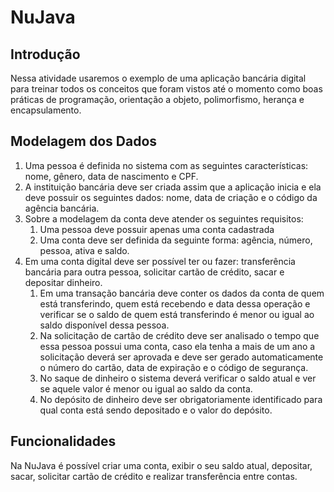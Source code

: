 # NuJava

## Introdução

Nessa atividade usaremos o exemplo de uma aplicação bancária digital para treinar todos os conceitos que foram vistos até o momento como boas práticas de programação, orientação a objeto, polimorfismo, herança e encapsulamento.

## Modelagem dos Dados

1. Uma pessoa é definida no sistema com as seguintes características: nome, gênero,  data de nascimento e CPF.
2. A instituição bancária deve ser criada assim que a aplicação inicia e ela deve possuir os seguintes dados: nome, data de criação e o código da agência bancária.
3. Sobre a modelagem da conta deve atender os seguintes requisitos:
    1. Uma pessoa deve possuir apenas uma conta cadastrada
    2. Uma conta deve ser definida da seguinte forma: agência, número, pessoa, ativa e saldo.
4. Em uma conta digital deve ser possível ter ou fazer: transferência bancária para outra pessoa, solicitar cartão de crédito, sacar e depositar dinheiro. 
    1. Em uma transação bancária deve conter os dados da conta de quem está transferindo, quem está recebendo e data dessa operação e verificar se o saldo de quem está transferindo é menor ou igual ao saldo disponível dessa pessoa.
    2. Na solicitação de cartão de crédito deve ser analisado o tempo que essa pessoa possui uma conta, caso ela tenha a mais de um ano a solicitação deverá ser aprovada e deve ser gerado automaticamente o número do cartão, data de expiração e o código de segurança.
    3. No saque de dinheiro o sistema deverá verificar o saldo atual e ver se aquele valor é menor ou igual ao saldo da conta.
    4. No depósito de dinheiro deve ser obrigatoriamente identificado para qual conta está sendo depositado e o valor do depósito. 

## Funcionalidades

Na NuJava é possível criar uma conta, exibir o seu saldo atual, depositar, sacar, solicitar cartão de crédito e realizar transferência entre contas.
